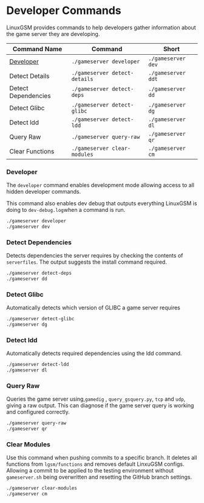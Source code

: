 # Developer Commands

LinuxGSM provides commands to help developers gather information about the game server they are developing.

| Command Name                                 | Command                       | Short              |
| -------------------------------------------- | ----------------------------- | ------------------ |
| [Developer](developer-commands.md#developer) | `./gameserver developer`      | `./gameserver dev` |
| Detect Details                               | `./gameserver detect-details` | `./gameserver ddt` |
| Detect Dependencies                          | `./gameserver detect-deps`    | `./gameserver dd`  |
| Detect Glibc                                 | `./gameserver detect-glibc`   | `./gameserver dg`  |
| Detect ldd                                   | `./gameserver detect-ldd`     | `./gameserver dl`  |
| Query Raw                                    | `./gameserver query-raw`      | `./gameserver qr`  |
| Clear Functions                              | `./gameserver clear-modules`  | `./gameserver cm`  |

### Developer

The `developer` command enables development mode allowing access to all hidden developer commands.&#x20;

This command also enables dev debug that outputs everything LinuxGSM is doing to `dev-debug.log`when a command is run.

```bash
./gameserver developer
./gameserver dev
```

### Detect Dependencies

Detects dependencies the server requires by checking the contents of `serverfiles`. The output suggests the install command required.

```bash
./gameserver detect-deps
./gameserver dd
```

### Detect Glibc

Automatically detects which version of GLIBC a game server requires

```bash
./gameserver detect-glibc
./gameserver dg
```

### Detect ldd

Automatically detects required dependencies using the ldd command.

```bash
./gameserver detect-ldd
./gameserver dl
```

### Query Raw

Queries the game server using,`gamedig` , `query_gsquery.py`, `tcp` and `udp`, giving a raw output. This can diagnose if the game server query is working and configured correctly.

```bash
./gameserver query-raw
./gameserver qr
```

### Clear Modules

Use this command when pushing commits to a specific branch. It deletes all functions from `lgsm/functions` and removes default LinxuGSM configs. Allowing a commit to be applied to the testing environment without `gameserver.sh` being overwritten and resetting the GitHub branch settings.

```bash
./gameserver clear-modules
./gameserver cm
```
